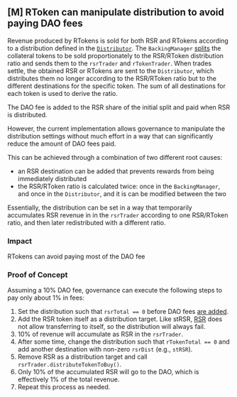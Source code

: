 ## [M] RToken can manipulate distribution to avoid paying DAO fees

Revenue produced by RTokens is sold for both RSR and RTokens according to a distribution defined in the [`Distributor`](relative_path_091409:contracts/p1/Distributor.sol). The `BackingManager` [splits](relative_path_091409:contracts/p1/BackingManager.sol#L247-L261) the collateral tokens to be sold proportionately to the RSR/RToken distribution ratio and sends them to the `rsrTrader` and `rTokenTrader`. When trades settle, the obtained RSR or RTokens are sent to the `Distributor`, which distributes them no longer according to the RSR/RToken ratio but to the different destinations for the specific token. The sum of all destinations for each token is used to derive the ratio.

The DAO fee is added to the RSR share of the initial split and paid when RSR is distributed.

However, the current implementation allows governance to manipulate the distribution settings without much effort in a way that can significantly reduce the amount of DAO fees paid.

This can be achieved through a combination of two different root causes:

*   an RSR destination can be added that prevents rewards from being immediately distributed
*   the RSR/RToken ratio is calculated twice: once in the  `BackingManager`, and once in the `Distributor`, and it is can be modified between the two

Essentially, the distribution can be set in a way that temporarily accumulates RSR revenue in in the `rsrTrader` according to one RSR/RToken ratio, and then later redistributed with a different ratio.

### Impact

RTokens can avoid paying most of the DAO fee

### Proof of Concept

Assuming a 10% DAO fee, governance can execute the following steps to pay only about 1% in fees:

1.  Set the distribution such that `rsrTotal == 0` before DAO fees [are added](relative_path_091409:contracts/p1/Distributor.sol#L221).
2.  Add the RSR token itself as a distribution target. Like stRSR, [RSR](https://etherscan.io/token/0x320623b8e4ff03373931769a31fc52a4e78b5d70#code) does not allow transferring to itself, so the distribution will always fail.
3.  10% of revenue will accumulate as RSR in the `rsrTrader`.
4.  After some time, change the distribution such that `rTokenTotal == 0` and add another destination with non-zero `rsrDist` (e.g., `stRSR`).
5.  Remove RSR as a distribution target and call `rsrTrader.distributeTokenToBuy()`.
6.  Only 10% of the accumulated RSR will go to the DAO, which is effectively 1% of the total revenue.
7.  Repeat this process as needed.



